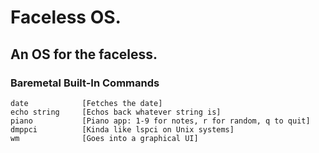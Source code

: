 # Faceless OS.

## An OS for the faceless.

### Baremetal Built-In Commands

```
date            [Fetches the date]
echo string     [Echos back whatever string is]
piano           [Piano app: 1-9 for notes, r for random, q to quit]
dmppci          [Kinda like lspci on Unix systems]
wm              [Goes into a graphical UI]
```
